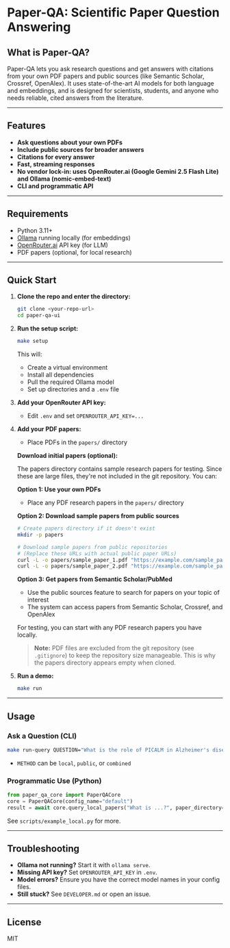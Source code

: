 # Paper-QA: Scientific Paper Question Answering

## What is Paper-QA?
Paper-QA lets you ask research questions and get answers with citations from your own PDF papers and public sources (like Semantic Scholar, Crossref, OpenAlex). It uses state-of-the-art AI models for both language and embeddings, and is designed for scientists, students, and anyone who needs reliable, cited answers from the literature.

---

## Features
- **Ask questions about your own PDFs**
- **Include public sources for broader answers**
- **Citations for every answer**
- **Fast, streaming responses**
- **No vendor lock-in: uses OpenRouter.ai (Google Gemini 2.5 Flash Lite) and Ollama (nomic-embed-text)**
- **CLI and programmatic API**

---

## Requirements
- Python 3.11+
- [Ollama](https://ollama.com/) running locally (for embeddings)
- [OpenRouter.ai](https://openrouter.ai/) API key (for LLM)
- PDF papers (optional, for local research)

---

## Quick Start

1. **Clone the repo and enter the directory:**
   ```sh
   git clone <your-repo-url>
   cd paper-qa-ui
   ```

2. **Run the setup script:**
   ```sh
   make setup
   ```
   This will:
   - Create a virtual environment
   - Install all dependencies
   - Pull the required Ollama model
   - Set up directories and a `.env` file

3. **Add your OpenRouter API key:**
   - Edit `.env` and set `OPENROUTER_API_KEY=...`

4. **Add your PDF papers:**
   - Place PDFs in the `papers/` directory
   
   **Download initial papers (optional):**
   
   The papers directory contains sample research papers for testing. Since these are large files, they're not included in the git repository. You can:
   
   **Option 1: Use your own PDFs**
   - Place any PDF research papers in the `papers/` directory
   
   **Option 2: Download sample papers from public sources**
   ```sh
   # Create papers directory if it doesn't exist
   mkdir -p papers
   
   # Download sample papers from public repositories
   # (Replace these URLs with actual public paper URLs)
   curl -L -o papers/sample_paper_1.pdf "https://example.com/sample_paper_1.pdf"
   curl -L -o papers/sample_paper_2.pdf "https://example.com/sample_paper_2.pdf"
   ```
   
   **Option 3: Get papers from Semantic Scholar/PubMed**
   - Use the public sources feature to search for papers on your topic of interest
   - The system can access papers from Semantic Scholar, Crossref, and OpenAlex
   
   For testing, you can start with any PDF research papers you have locally.
   
   > **Note:** PDF files are excluded from the git repository (see `.gitignore`) to keep the repository size manageable. This is why the papers directory appears empty when cloned.

5. **Run a demo:**
   ```sh
   make run
   ```

---

## Usage

### Ask a Question (CLI)
```sh
make run-query QUESTION="What is the role of PICALM in Alzheimer's disease?" METHOD=public
```
- `METHOD` can be `local`, `public`, or `combined`

### Programmatic Use (Python)
```python
from paper_qa_core import PaperQACore
core = PaperQACore(config_name="default")
result = await core.query_local_papers("What is ...?", paper_directory="papers/")
```
See `scripts/example_local.py` for more.

---

## Troubleshooting
- **Ollama not running?** Start it with `ollama serve`.
- **Missing API key?** Set `OPENROUTER_API_KEY` in `.env`.
- **Model errors?** Ensure you have the correct model names in your config files.
- **Still stuck?** See `DEVELOPER.md` or open an issue.

---

## License
MIT
